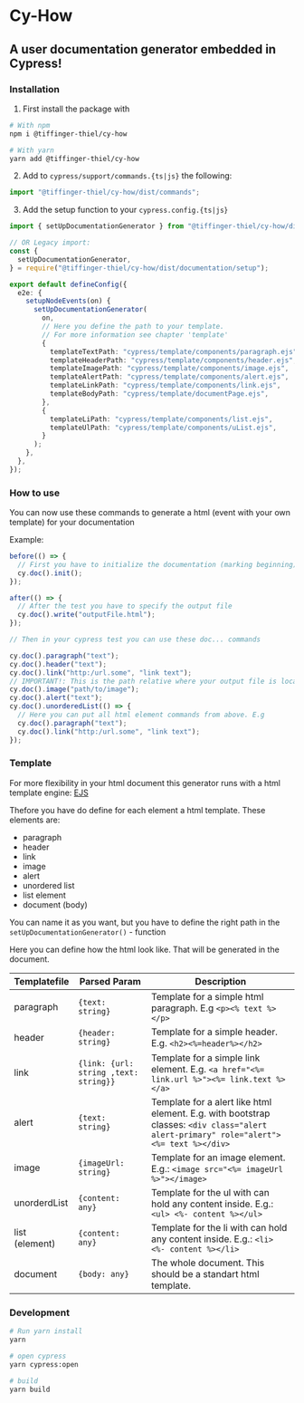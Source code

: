 # Cy-How

## A user documentation generator embedded in Cypress!

### Installation

1. First install the package with

```bash
# With npm
npm i @tiffinger-thiel/cy-how

# With yarn
yarn add @tiffinger-thiel/cy-how
```

2. Add to `cypress/support/commands.{ts|js}` the following:

```javascript
import "@tiffinger-thiel/cy-how/dist/commands";
```

3. Add the setup function to your `cypress.config.{ts|js}`

```typescript
import { setUpDocumentationGenerator } from "@tiffinger-thiel/cy-how/dist/documentation/setup";

// OR Legacy import:
const {
  setUpDocumentationGenerator,
} = require("@tiffinger-thiel/cy-how/dist/documentation/setup");

export default defineConfig({
  e2e: {
    setupNodeEvents(on) {
      setUpDocumentationGenerator(
        on,
        // Here you define the path to your template.
        // For more information see chapter 'template'
        {
          templateTextPath: "cypress/template/components/paragraph.ejs",
          templateHeaderPath: "cypress/template/components/header.ejs",
          templateImagePath: "cypress/template/components/image.ejs",
          templateAlertPath: "cypress/template/components/alert.ejs",
          templateLinkPath: "cypress/template/components/link.ejs",
          templateBodyPath: "cypress/template/documentPage.ejs",
        },
        {
          templateLiPath: "cypress/template/components/list.ejs",
          templateUlPath: "cypress/template/components/uList.ejs",
        }
      );
    },
  },
});
```

### How to use

You can now use these commands to generate a html (event with your own template) for your documentation

Example:

```typescript
before(() => {
  // First you have to initialize the documentation (marking beginning)
  cy.doc().init();
});

after(() => {
  // After the test you have to specify the output file
  cy.doc().write("outputFile.html");
});

// Then in your cypress test you can use these doc... commands

cy.doc().paragraph("text");
cy.doc().header("text");
cy.doc().link("http:/url.some", "link text");
// IMPORTANT!: This is the path relative where your output file is located
cy.doc().image("path/to/image");
cy.doc().alert("text");
cy.doc().unorderedList(() => {
  // Here you can put all html element commands from above. E.g
  cy.doc().paragraph("text");
  cy.doc().link("http:/url.some", "link text");
});
```

### Template

For more flexibility in your html document this generator runs with a html template engine: [EJS](https://ejs.co/)

Thefore you have do define for each element a html template.
These elements are:

- paragraph
- header
- link
- image
- alert
- unordered list
- list element
- document (body)

You can name it as you want, but you have to define the right path in the `setUpDocumentationGenerator()` - function

Here you can define how the html look like. That will be generated in the document.

| Templatefile   | Parsed Param                          | Description                                                                                                                            |
| -------------- | ------------------------------------- | -------------------------------------------------------------------------------------------------------------------------------------- |
| paragraph      | `{text: string}`                      | Template for a simple html paragraph. E.g `<p><% text %></p>`                                                                          |
| header         | `{header: string}`                    | Template for a simple header. E.g. `<h2><%=header%></h2>`                                                                              |
| link           | `{link: {url: string ,text: string}}` | Template for a simple link element. E.g. `<a href="<%= link.url %>"><%= link.text %></a>`                                              |
| alert          | `{text: string}`                      | Template for a alert like html element. E.g. with bootstrap classes: `<div class="alert alert-primary" role="alert"><%= text %></div>` |
| image          | `{imageUrl: string}`                  | Template for an image element. E.g.: `<image src="<%= imageUrl %>"></image>`                                                           |
| unorderdList   | `{content: any}`                      | Template for the ul with can hold any content inside. E.g.: `<ul> <%- content %></ul>`                                                 |
| list (element) | `{content: any}`                      | Template for the li with can hold any content inside. E.g.: `<li> <%- content %></li>`                                                 |
| document       | `{body: any}`                         | The whole document. This should be a standart html template.                                                                           |

### Development

```bash
# Run yarn install
yarn

# open cypress
yarn cypress:open

# build
yarn build
```

